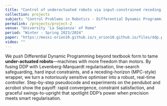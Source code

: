 ```yaml
---
title: "Control of underactuated robots via input-constrained receding-horizon differential dynamic programming"
collection: projects
subject: "Control Problems in Robotics - Differential Dynamic Programming - Optimization Control"
permalink: /projects/project-2
venue: "University 'La Sapienza' of Rome"
period: "Winter - Spring 2023/2024"
paper: "https://messi-orion10.github.io/s_orion10.github.io/files/ddp.pdf"
video: ""
---
```


We push Differential Dynamic Programming beyond textbook form to tame **under-actuated robots**—machines with more freedom than motors. By fusing DDP with Levenberg-Marquardt regularisation, line-search safeguarding, hard input constraints, and a receding-horizon (MPC-style) wrapper, we turn a notoriously sensitive optimiser into a robust, real-time controller. Step-by-step pseudocode and experiments on the pendubot and acrobot show the payoff: rapid convergence, constraint satisfaction, and graceful swings-to-upright that spotlight DDP’s power when precision meets smart regularisation.

